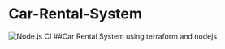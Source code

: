 # Car-Rental-System
![Node.js CI](https://github.com/AlluringManx23/Car-Rental-System/actions/workflows/node.js.yml/badge.svg)
##Car Rental System using terraform and nodejs

